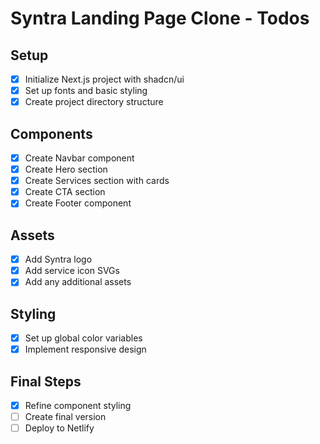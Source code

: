 # Syntra Landing Page Clone - Todos

## Setup
- [x] Initialize Next.js project with shadcn/ui
- [x] Set up fonts and basic styling
- [x] Create project directory structure

## Components
- [x] Create Navbar component
- [x] Create Hero section
- [x] Create Services section with cards
- [x] Create CTA section
- [x] Create Footer component

## Assets
- [x] Add Syntra logo
- [x] Add service icon SVGs
- [x] Add any additional assets

## Styling
- [x] Set up global color variables
- [x] Implement responsive design

## Final Steps
- [x] Refine component styling
- [ ] Create final version
- [ ] Deploy to Netlify
